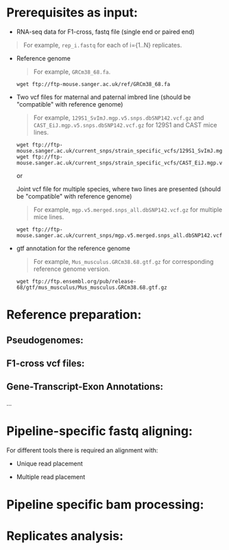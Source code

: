 # Prerequisites as input:

* RNA-seq data for F1-cross, fastq file (single end or paired end)

> For example, `rep_i.fastq` for each of i={1..N} replicates. 

* Reference genome

  > For example, `GRCm38_68.fa`.
  ```
  wget ftp://ftp-mouse.sanger.ac.uk/ref/GRCm38_68.fa
  ```

* Two vcf files for maternal and paternal imbred line (should be "compatible" with reference genome)
  
  > For example, `129S1_SvImJ.mgp.v5.snps.dbSNP142.vcf.gz` and `CAST_EiJ.mgp.v5.snps.dbSNP142.vcf.gz` for 129S1 and CAST mice lines.
  ```
  wget ftp://ftp-mouse.sanger.ac.uk/current_snps/strain_specific_vcfs/129S1_SvImJ.mgp.v5.snps.dbSNP142.vcf.gz
  wget ftp://ftp-mouse.sanger.ac.uk/current_snps/strain_specific_vcfs/CAST_EiJ.mgp.v5.snps.dbSNP142.vcf.gz
  ```
  or

  Joint vcf file for multiple species, where two lines are presented (should be "compatible" with reference genome)
  
  > For example, `mgp.v5.merged.snps_all.dbSNP142.vcf.gz` for multiple mice lines.
  ```
  wget ftp://ftp-mouse.sanger.ac.uk/current_snps/mgp.v5.merged.snps_all.dbSNP142.vcf.gz
  ```

* gtf annotation for the reference genome

  > For example, `Mus_musculus.GRCm38.68.gtf.gz` for corresponding reference genome version.
  ```
  wget ftp://ftp.ensembl.org/pub/release-68/gtf/mus_musculus/Mus_musculus.GRCm38.68.gtf.gz
  ```

# Reference preparation:

## Pseudogenomes:

## F1-cross vcf files:

## Gene-Transcript-Exon Annotations:

...

# Pipeline-specific fastq aligning:

For different tools there is required an alignment with:

* Unique read placement

* Multiple read placement

# Pipeline specific bam processing:

#

# Replicates analysis:




